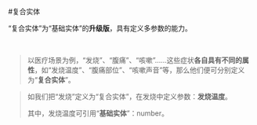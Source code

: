 #复合实体



“复合实体”为“基础实体”的**升级版**，具有定义多参数的能力。	

​	



> 以医疗场景为例，“发烧”、“腹痛”、“咳嗽”……这些症状**各自具有不同的属性**，如“发烧温度”、“腹痛部位”、“咳嗽声音”等，那么他们便可分别定义为“**复合实体**”。

> 如我们把“发烧”定义为“复合实体”，在发烧中定义参数：**发烧温度**。
>
> 其中，发烧温度可引用“**基础实体**”：number。

